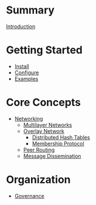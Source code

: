 # Summary

[Introduction](./introduction.md)

# Getting Started
- [Install]()
- [Configure]()
- [Examples]()

# Core Concepts
- [Networking](./networking/networking.md)
	- [Multilayer Networks](./networking/multilayer_networks.md)
	- [Overlay Network](./networking/overlay_network.md)
		- [Distributed Hash Tables](./networking/distributed_hash_tables.md)
		- [Membership Protocol](./networking/membership_protocol.md)
	- [Peer Routing](./networking/peer_routing.md)
	- [Message Dissemination](./networking/message_dissemination.md)

# Organization
- [Governance](./governance.md)
